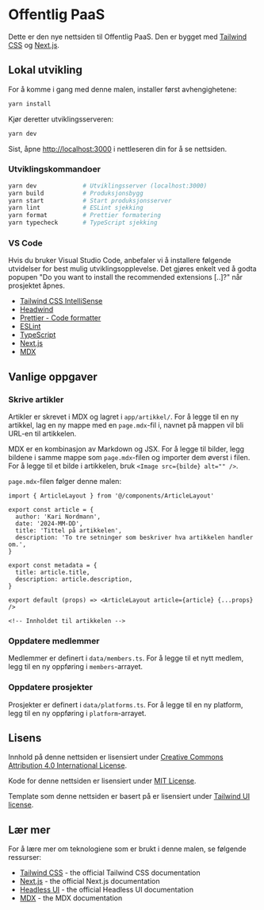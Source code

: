 # Offentlig PaaS

Dette er den nye nettsiden til Offentlig PaaS. Den er bygget med [Tailwind CSS](https://tailwindcss.com) og [Next.js](https://nextjs.org).

## Lokal utvikling

For å komme i gang med denne malen, installer først avhengighetene:

```bash
yarn install
```

Kjør deretter utviklingsserveren:

```bash
yarn dev
```

Sist, åpne [http://localhost:3000](http://localhost:3000) i nettleseren din for å se nettsiden.

### Utviklingskommandoer

```bash
yarn dev             # Utviklingsserver (localhost:3000)
yarn build           # Produksjonsbygg
yarn start           # Start produksjonsserver
yarn lint            # ESLint sjekking
yarn format          # Prettier formatering
yarn typecheck       # TypeScript sjekking
```

### VS Code

Hvis du bruker Visual Studio Code, anbefaler vi å installere følgende utvidelser for best mulig utviklingsopplevelse.
Det gjøres enkelt ved å godta popupen "Do you want to install the recommended extensions [..]?" når prosjektet åpnes.

- [Tailwind CSS IntelliSense](https://marketplace.visualstudio.com/items?itemName=bradlc.vscode-tailwindcss)
- [Headwind](https://marketplace.visualstudio.com/items?itemName=heybourn.headwind)
- [Prettier - Code formatter](https://marketplace.visualstudio.com/items?itemName=esbenp.prettier-vscode)
- [ESLint](https://marketplace.visualstudio.com/items?itemName=dbaeumer.vscode-eslint)
- [TypeScript](https://marketplace.visualstudio.com/items?itemName=ms-vscode.vscode-typescript-next)
- [Next.js](https://marketplace.visualstudio.com/items?itemName=foxundermoon.next-js)
- [MDX](https://marketplace.visualstudio.com/items?itemName=unifiedjs.vscode-mdx)

## Vanlige oppgaver

### Skrive artikler

Artikler er skrevet i MDX og lagret i `app/artikkel/`. For å legge til en ny artikkel, lag en ny mappe med en `page.mdx`-fil i, navnet på mappen vil bli URL-en til artikkelen.

MDX er en kombinasjon av Markdown og JSX. For å legge til bilder, legg bildene i samme mappe som `page.mdx`-filen og importer dem øverst i filen. For å legge til et bilde i artikkelen, bruk `<Image src={bilde} alt="" />`.

`page.mdx`-filen følger denne malen:

```mdx
import { ArticleLayout } from '@/components/ArticleLayout'

export const article = {
  author: 'Kari Nordmann',
  date: '2024-MM-DD',
  title: 'Tittel på artikkelen',
  description: 'To tre setninger som beskriver hva artikkelen handler om.',
}

export const metadata = {
  title: article.title,
  description: article.description,
}

export default (props) => <ArticleLayout article={article} {...props} />

<!-- Innholdet til artikkelen -->
```

### Oppdatere medlemmer

Medlemmer er definert i `data/members.ts`. For å legge til et nytt medlem, legg til en ny oppføring i `members`-arrayet.

### Oppdatere prosjekter

Prosjekter er definert i `data/platforms.ts`. For å legge til en ny platform, legg til en ny oppføring i `platform`-arrayet.

## Lisens

Innhold på denne nettsiden er lisensiert under [Creative Commons Attribution 4.0 International License](https://creativecommons.org/licenses/by/4.0/).

Kode for denne nettsiden er lisensiert under [MIT License](LICENSE).

Template som denne nettsiden er basert på er lisensiert under [Tailwind UI license](https://tailwindui.com/license).

## Lær mer

For å lære mer om teknologiene som er brukt i denne malen, se følgende ressurser:

- [Tailwind CSS](https://tailwindcss.com/docs) - the official Tailwind CSS documentation
- [Next.js](https://nextjs.org/docs) - the official Next.js documentation
- [Headless UI](https://headlessui.dev) - the official Headless UI documentation
- [MDX](https://mdxjs.com) - the MDX documentation
